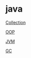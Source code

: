 # java

[Collection](https://www.notion.so/Collection-54003c97c75d409aa0a75a6cc2e641ff)

[OOP](https://www.notion.so/OOP-36df98344dcd4778bda9759209b93b6a)

[JVM](https://www.notion.so/JVM-39ab12d3f54f4176bd24a0a7b6d444be)

[GC](https://www.notion.so/GC-0c413a7d6a0e4448b8a0364b66f0026d)